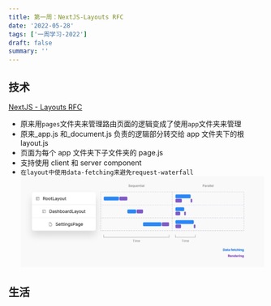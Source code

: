 ```yaml
---
title: 第一周：NextJS-Layouts RFC
date: '2022-05-28'
tags: ['一周学习-2022']
draft: false
summary: ''
---
```


## 技术

[NextJS - Layouts RFC](https://nextjs.org/blog/layouts-rfc#route-segments)

- 原来用`pages`文件夹来管理路由页面的逻辑变成了使用`app`文件夹来管理
- 原来\_app.js 和\_document.js 负责的逻辑部分转交给 app 文件夹下的根 layout.js
- 页面为每个 app 文件夹下子文件夹的 page.js
- 支持使用 client 和 server component
- `在layout中使用data-fetching来避免request-waterfall`
  ![parallel](https://raw.githubusercontent.com/klaaay/pbed/main/uPic/0jTq3J.jpg)

## 生活
